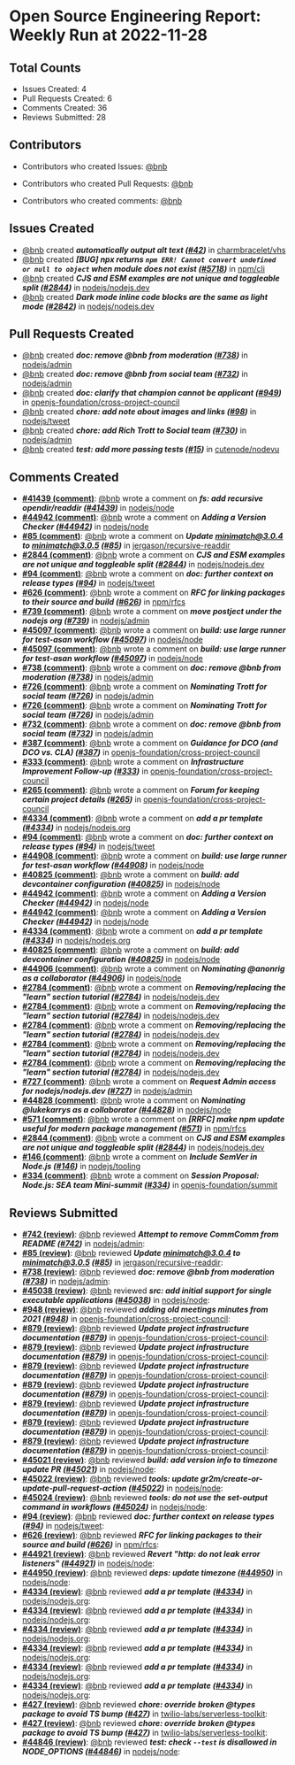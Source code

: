 # Open Source Engineering Report: Weekly Run at 2022-11-28

## Total Counts

* Issues Created: 4
* Pull Requests Created: 6
* Comments Created: 36
* Reviews Submitted: 28

## Contributors

* Contributors who created Issues: [@bnb](https://github.com/bnb)

* Contributors who created Pull Requests: [@bnb](https://github.com/bnb)

* Contributors who created comments: [@bnb](https://github.com/bnb)

## Issues Created

* [@bnb](https://github.com/bnb) created _**automatically output alt text ([#42](https://github.com/charmbracelet/vhs/issues/42))**_ in [charmbracelet/vhs](https://github.com/charmbracelet/vhs)
* [@bnb](https://github.com/bnb) created _**[BUG] npx returns `npm ERR! Cannot convert undefined or null to object` when module does not exist ([#5718](https://github.com/npm/cli/issues/5718))**_ in [npm/cli](https://github.com/npm/cli)
* [@bnb](https://github.com/bnb) created _**CJS and ESM examples are not unique and toggleable split ([#2844](https://github.com/nodejs/nodejs.dev/issues/2844))**_ in [nodejs/nodejs.dev](https://github.com/nodejs/nodejs.dev)
* [@bnb](https://github.com/bnb) created _**Dark mode inline code blocks are the same as light mode ([#2842](https://github.com/nodejs/nodejs.dev/issues/2842))**_ in [nodejs/nodejs.dev](https://github.com/nodejs/nodejs.dev)

## Pull Requests Created

* [@bnb](https://github.com/bnb) created _**doc: remove @bnb from moderation ([#738](https://github.com/nodejs/admin/pull/738))**_ in [nodejs/admin](https://github.com/nodejs/admin)
* [@bnb](https://github.com/bnb) created _**doc: remove @bnb from social team ([#732](https://github.com/nodejs/admin/pull/732))**_ in [nodejs/admin](https://github.com/nodejs/admin)
* [@bnb](https://github.com/bnb) created _**doc: clarify that champion cannot be applicant ([#949](https://github.com/openjs-foundation/cross-project-council/pull/949))**_ in [openjs-foundation/cross-project-council](https://github.com/openjs-foundation/cross-project-council)
* [@bnb](https://github.com/bnb) created _**chore: add note about images and links ([#98](https://github.com/nodejs/tweet/pull/98))**_ in [nodejs/tweet](https://github.com/nodejs/tweet)
* [@bnb](https://github.com/bnb) created _**chore: add Rich Trott to Social team ([#730](https://github.com/nodejs/admin/pull/730))**_ in [nodejs/admin](https://github.com/nodejs/admin)
* [@bnb](https://github.com/bnb) created _**test: add more passing tests ([#15](https://github.com/cutenode/nodevu/pull/15))**_ in [cutenode/nodevu](https://github.com/cutenode/nodevu)

## Comments Created

* **[#41439 (comment)](https://github.com/nodejs/node/pull/41439#issuecomment-1294022851)**: [@bnb](https://github.com/bnb) wrote a comment on _**fs: add recursive opendir/readdir ([#41439](https://github.com/nodejs/node/pull/41439))**_ in [nodejs/node](https://github.com/nodejs/node)
* **[#44942 (comment)](https://github.com/nodejs/node/issues/44942#issuecomment-1292376312)**: [@bnb](https://github.com/bnb) wrote a comment on _**Adding a Version Checker ([#44942](https://github.com/nodejs/node/issues/44942))**_ in [nodejs/node](https://github.com/nodejs/node)
* **[#85 (comment)](https://github.com/jergason/recursive-readdir/pull/85#issuecomment-1290838381)**: [@bnb](https://github.com/bnb) wrote a comment on _**Update minimatch@3.0.4 to minimatch@3.0.5 ([#85](https://github.com/jergason/recursive-readdir/pull/85))**_ in [jergason/recursive-readdir](https://github.com/jergason/recursive-readdir)
* **[#2844 (comment)](https://github.com/nodejs/nodejs.dev/issues/2844#issuecomment-1289249090)**: [@bnb](https://github.com/bnb) wrote a comment on _**CJS and ESM examples are not unique and toggleable split ([#2844](https://github.com/nodejs/nodejs.dev/issues/2844))**_ in [nodejs/nodejs.dev](https://github.com/nodejs/nodejs.dev)
* **[#94 (comment)](https://github.com/nodejs/tweet/pull/94#issuecomment-1289246530)**: [@bnb](https://github.com/bnb) wrote a comment on _**doc: further context on release types ([#94](https://github.com/nodejs/tweet/pull/94))**_ in [nodejs/tweet](https://github.com/nodejs/tweet)
* **[#626 (comment)](https://github.com/npm/rfcs/pull/626#issuecomment-1287035361)**: [@bnb](https://github.com/bnb) wrote a comment on _**RFC for linking packages to their source and build ([#626](https://github.com/npm/rfcs/pull/626))**_ in [npm/rfcs](https://github.com/npm/rfcs)
* **[#739 (comment)](https://github.com/nodejs/admin/issues/739#issuecomment-1287032988)**: [@bnb](https://github.com/bnb) wrote a comment on _**move postject under the nodejs org ([#739](https://github.com/nodejs/admin/issues/739))**_ in [nodejs/admin](https://github.com/nodejs/admin)
* **[#45097 (comment)](https://github.com/nodejs/node/pull/45097#issuecomment-1286716207)**: [@bnb](https://github.com/bnb) wrote a comment on _**build: use large runner for test-asan workflow ([#45097](https://github.com/nodejs/node/pull/45097))**_ in [nodejs/node](https://github.com/nodejs/node)
* **[#45097 (comment)](https://github.com/nodejs/node/pull/45097#issuecomment-1286715840)**: [@bnb](https://github.com/bnb) wrote a comment on _**build: use large runner for test-asan workflow ([#45097](https://github.com/nodejs/node/pull/45097))**_ in [nodejs/node](https://github.com/nodejs/node)
* **[#738 (comment)](https://github.com/nodejs/admin/pull/738#issuecomment-1286707120)**: [@bnb](https://github.com/bnb) wrote a comment on _**doc: remove @bnb from moderation ([#738](https://github.com/nodejs/admin/pull/738))**_ in [nodejs/admin](https://github.com/nodejs/admin)
* **[#726 (comment)](https://github.com/nodejs/admin/issues/726#issuecomment-1282956762)**: [@bnb](https://github.com/bnb) wrote a comment on _**Nominating Trott for social team ([#726](https://github.com/nodejs/admin/issues/726))**_ in [nodejs/admin](https://github.com/nodejs/admin)
* **[#726 (comment)](https://github.com/nodejs/admin/issues/726#issuecomment-1282956510)**: [@bnb](https://github.com/bnb) wrote a comment on _**Nominating Trott for social team ([#726](https://github.com/nodejs/admin/issues/726))**_ in [nodejs/admin](https://github.com/nodejs/admin)
* **[#732 (comment)](https://github.com/nodejs/admin/pull/732#issuecomment-1282947619)**: [@bnb](https://github.com/bnb) wrote a comment on _**doc: remove @bnb from social team ([#732](https://github.com/nodejs/admin/pull/732))**_ in [nodejs/admin](https://github.com/nodejs/admin)
* **[#387 (comment)](https://github.com/openjs-foundation/cross-project-council/issues/387#issuecomment-1282864305)**: [@bnb](https://github.com/bnb) wrote a comment on _**Guidance for DCO (and DCO vs. CLA) ([#387](https://github.com/openjs-foundation/cross-project-council/issues/387))**_ in [openjs-foundation/cross-project-council](https://github.com/openjs-foundation/cross-project-council)
* **[#333 (comment)](https://github.com/openjs-foundation/cross-project-council/issues/333#issuecomment-1282851169)**: [@bnb](https://github.com/bnb) wrote a comment on _**Infrastructure Improvement Follow-up ([#333](https://github.com/openjs-foundation/cross-project-council/issues/333))**_ in [openjs-foundation/cross-project-council](https://github.com/openjs-foundation/cross-project-council)
* **[#265 (comment)](https://github.com/openjs-foundation/cross-project-council/issues/265#issuecomment-1282847311)**: [@bnb](https://github.com/bnb) wrote a comment on _**Forum for keeping certain project details ([#265](https://github.com/openjs-foundation/cross-project-council/issues/265))**_ in [openjs-foundation/cross-project-council](https://github.com/openjs-foundation/cross-project-council)
* **[#4334 (comment)](https://github.com/nodejs/nodejs.org/pull/4334#issuecomment-1282678632)**: [@bnb](https://github.com/bnb) wrote a comment on _**add a pr template ([#4334](https://github.com/nodejs/nodejs.org/pull/4334))**_ in [nodejs/nodejs.org](https://github.com/nodejs/nodejs.org)
* **[#94 (comment)](https://github.com/nodejs/tweet/pull/94#issuecomment-1279798865)**: [@bnb](https://github.com/bnb) wrote a comment on _**doc: further context on release types ([#94](https://github.com/nodejs/tweet/pull/94))**_ in [nodejs/tweet](https://github.com/nodejs/tweet)
* **[#44908 (comment)](https://github.com/nodejs/node/pull/44908#issuecomment-1273860959)**: [@bnb](https://github.com/bnb) wrote a comment on _**build: use large runner for test-asan workflow ([#44908](https://github.com/nodejs/node/pull/44908))**_ in [nodejs/node](https://github.com/nodejs/node)
* **[#40825 (comment)](https://github.com/nodejs/node/pull/40825#issuecomment-1273855920)**: [@bnb](https://github.com/bnb) wrote a comment on _**build: add devcontainer configuration ([#40825](https://github.com/nodejs/node/pull/40825))**_ in [nodejs/node](https://github.com/nodejs/node)
* **[#44942 (comment)](https://github.com/nodejs/node/issues/44942#issuecomment-1273612767)**: [@bnb](https://github.com/bnb) wrote a comment on _**Adding a Version Checker ([#44942](https://github.com/nodejs/node/issues/44942))**_ in [nodejs/node](https://github.com/nodejs/node)
* **[#44942 (comment)](https://github.com/nodejs/node/issues/44942#issuecomment-1273607320)**: [@bnb](https://github.com/bnb) wrote a comment on _**Adding a Version Checker ([#44942](https://github.com/nodejs/node/issues/44942))**_ in [nodejs/node](https://github.com/nodejs/node)
* **[#4334 (comment)](https://github.com/nodejs/nodejs.org/pull/4334#issuecomment-1273581083)**: [@bnb](https://github.com/bnb) wrote a comment on _**add a pr template ([#4334](https://github.com/nodejs/nodejs.org/pull/4334))**_ in [nodejs/nodejs.org](https://github.com/nodejs/nodejs.org)
* **[#40825 (comment)](https://github.com/nodejs/node/pull/40825#issuecomment-1273568794)**: [@bnb](https://github.com/bnb) wrote a comment on _**build: add devcontainer configuration ([#40825](https://github.com/nodejs/node/pull/40825))**_ in [nodejs/node](https://github.com/nodejs/node)
* **[#44906 (comment)](https://github.com/nodejs/node/issues/44906#issuecomment-1271466745)**: [@bnb](https://github.com/bnb) wrote a comment on _**Nominating @anonrig as a collaborator ([#44906](https://github.com/nodejs/node/issues/44906))**_ in [nodejs/node](https://github.com/nodejs/node)
* **[#2784 (comment)](https://github.com/nodejs/nodejs.dev/issues/2784#issuecomment-1268285568)**: [@bnb](https://github.com/bnb) wrote a comment on _**Removing/replacing the "learn" section tutorial ([#2784](https://github.com/nodejs/nodejs.dev/issues/2784))**_ in [nodejs/nodejs.dev](https://github.com/nodejs/nodejs.dev)
* **[#2784 (comment)](https://github.com/nodejs/nodejs.dev/issues/2784#issuecomment-1268284936)**: [@bnb](https://github.com/bnb) wrote a comment on _**Removing/replacing the "learn" section tutorial ([#2784](https://github.com/nodejs/nodejs.dev/issues/2784))**_ in [nodejs/nodejs.dev](https://github.com/nodejs/nodejs.dev)
* **[#2784 (comment)](https://github.com/nodejs/nodejs.dev/issues/2784#issuecomment-1267150295)**: [@bnb](https://github.com/bnb) wrote a comment on _**Removing/replacing the "learn" section tutorial ([#2784](https://github.com/nodejs/nodejs.dev/issues/2784))**_ in [nodejs/nodejs.dev](https://github.com/nodejs/nodejs.dev)
* **[#2784 (comment)](https://github.com/nodejs/nodejs.dev/issues/2784#issuecomment-1267148118)**: [@bnb](https://github.com/bnb) wrote a comment on _**Removing/replacing the "learn" section tutorial ([#2784](https://github.com/nodejs/nodejs.dev/issues/2784))**_ in [nodejs/nodejs.dev](https://github.com/nodejs/nodejs.dev)
* **[#2784 (comment)](https://github.com/nodejs/nodejs.dev/issues/2784#issuecomment-1267146143)**: [@bnb](https://github.com/bnb) wrote a comment on _**Removing/replacing the "learn" section tutorial ([#2784](https://github.com/nodejs/nodejs.dev/issues/2784))**_ in [nodejs/nodejs.dev](https://github.com/nodejs/nodejs.dev)
* **[#727 (comment)](https://github.com/nodejs/admin/issues/727#issuecomment-1264610079)**: [@bnb](https://github.com/bnb) wrote a comment on _**Request Admin access for nodejs/nodejs.dev ([#727](https://github.com/nodejs/admin/issues/727))**_ in [nodejs/admin](https://github.com/nodejs/admin)
* **[#44828 (comment)](https://github.com/nodejs/node/issues/44828#issuecomment-1264597981)**: [@bnb](https://github.com/bnb) wrote a comment on _**Nominating @lukekarrys as a collaborator ([#44828](https://github.com/nodejs/node/issues/44828))**_ in [nodejs/node](https://github.com/nodejs/node)
* **[#571 (comment)](https://github.com/npm/rfcs/issues/571#issuecomment-1264383344)**: [@bnb](https://github.com/bnb) wrote a comment on _**[RRFC] make npm update useful for modern package management ([#571](https://github.com/npm/rfcs/issues/571))**_ in [npm/rfcs](https://github.com/npm/rfcs)
* **[#2844 (comment)](https://github.com/nodejs/nodejs.dev/issues/2844#issuecomment-1264376204)**: [@bnb](https://github.com/bnb) wrote a comment on _**CJS and ESM examples are not unique and toggleable split ([#2844](https://github.com/nodejs/nodejs.dev/issues/2844))**_ in [nodejs/nodejs.dev](https://github.com/nodejs/nodejs.dev)
* **[#146 (comment)](https://github.com/nodejs/tooling/issues/146#issuecomment-1264366765)**: [@bnb](https://github.com/bnb) wrote a comment on _**Include SemVer in Node.js ([#146](https://github.com/nodejs/tooling/issues/146))**_ in [nodejs/tooling](https://github.com/nodejs/tooling)
* **[#334 (comment)](https://github.com/openjs-foundation/summit/issues/334#issuecomment-1264292540)**: [@bnb](https://github.com/bnb) wrote a comment on _**Session Proposal: Node.js: SEA team Mini-summit ([#334](https://github.com/openjs-foundation/summit/issues/334))**_ in [openjs-foundation/summit](https://github.com/openjs-foundation/summit)

## Reviews Submitted

* **[#742 (review)](https://github.com/nodejs/admin/pull/742#pullrequestreview-1157062711)**: [@bnb](https://github.com/bnb) reviewed _**Attempt to remove CommComm from README ([#742](https://github.com/nodejs/admin/pull/742))**_ in [nodejs/admin](https://github.com/nodejs/admin): 
* **[#85 (review)](https://github.com/jergason/recursive-readdir/pull/85#pullrequestreview-1155140518)**: [@bnb](https://github.com/bnb) reviewed _**Update minimatch@3.0.4 to minimatch@3.0.5 ([#85](https://github.com/jergason/recursive-readdir/pull/85))**_ in [jergason/recursive-readdir](https://github.com/jergason/recursive-readdir): 
* **[#738 (review)](https://github.com/nodejs/admin/pull/738#pullrequestreview-1150693206)**: [@bnb](https://github.com/bnb) reviewed _**doc: remove @bnb from moderation ([#738](https://github.com/nodejs/admin/pull/738))**_ in [nodejs/admin](https://github.com/nodejs/admin): 
* **[#45038 (review)](https://github.com/nodejs/node/pull/45038#pullrequestreview-1147245349)**: [@bnb](https://github.com/bnb) reviewed _**src: add initial support for single executable applications ([#45038](https://github.com/nodejs/node/pull/45038))**_ in [nodejs/node](https://github.com/nodejs/node): 
* **[#948 (review)](https://github.com/openjs-foundation/cross-project-council/pull/948#pullrequestreview-1146352841)**: [@bnb](https://github.com/bnb) reviewed _**adding old meetings minutes from 2021 ([#948](https://github.com/openjs-foundation/cross-project-council/pull/948))**_ in [openjs-foundation/cross-project-council](https://github.com/openjs-foundation/cross-project-council): 
* **[#879 (review)](https://github.com/openjs-foundation/cross-project-council/pull/879#pullrequestreview-1146330682)**: [@bnb](https://github.com/bnb) reviewed _**Update project infrastructure documentation ([#879](https://github.com/openjs-foundation/cross-project-council/pull/879))**_ in [openjs-foundation/cross-project-council](https://github.com/openjs-foundation/cross-project-council): 
* **[#879 (review)](https://github.com/openjs-foundation/cross-project-council/pull/879#pullrequestreview-1146329308)**: [@bnb](https://github.com/bnb) reviewed _**Update project infrastructure documentation ([#879](https://github.com/openjs-foundation/cross-project-council/pull/879))**_ in [openjs-foundation/cross-project-council](https://github.com/openjs-foundation/cross-project-council): 
* **[#879 (review)](https://github.com/openjs-foundation/cross-project-council/pull/879#pullrequestreview-1146328551)**: [@bnb](https://github.com/bnb) reviewed _**Update project infrastructure documentation ([#879](https://github.com/openjs-foundation/cross-project-council/pull/879))**_ in [openjs-foundation/cross-project-council](https://github.com/openjs-foundation/cross-project-council): 
* **[#879 (review)](https://github.com/openjs-foundation/cross-project-council/pull/879#pullrequestreview-1146328131)**: [@bnb](https://github.com/bnb) reviewed _**Update project infrastructure documentation ([#879](https://github.com/openjs-foundation/cross-project-council/pull/879))**_ in [openjs-foundation/cross-project-council](https://github.com/openjs-foundation/cross-project-council): 
* **[#879 (review)](https://github.com/openjs-foundation/cross-project-council/pull/879#pullrequestreview-1146316909)**: [@bnb](https://github.com/bnb) reviewed _**Update project infrastructure documentation ([#879](https://github.com/openjs-foundation/cross-project-council/pull/879))**_ in [openjs-foundation/cross-project-council](https://github.com/openjs-foundation/cross-project-council): 
* **[#879 (review)](https://github.com/openjs-foundation/cross-project-council/pull/879#pullrequestreview-1146305911)**: [@bnb](https://github.com/bnb) reviewed _**Update project infrastructure documentation ([#879](https://github.com/openjs-foundation/cross-project-council/pull/879))**_ in [openjs-foundation/cross-project-council](https://github.com/openjs-foundation/cross-project-council): 
* **[#879 (review)](https://github.com/openjs-foundation/cross-project-council/pull/879#pullrequestreview-1146302848)**: [@bnb](https://github.com/bnb) reviewed _**Update project infrastructure documentation ([#879](https://github.com/openjs-foundation/cross-project-council/pull/879))**_ in [openjs-foundation/cross-project-council](https://github.com/openjs-foundation/cross-project-council): 
* **[#45021 (review)](https://github.com/nodejs/node/pull/45021#pullrequestreview-1143292698)**: [@bnb](https://github.com/bnb) reviewed _**build: add version info to timezone update PR ([#45021](https://github.com/nodejs/node/pull/45021))**_ in [nodejs/node](https://github.com/nodejs/node): 
* **[#45022 (review)](https://github.com/nodejs/node/pull/45022#pullrequestreview-1143292658)**: [@bnb](https://github.com/bnb) reviewed _**tools: update gr2m/create-or-update-pull-request-action ([#45022](https://github.com/nodejs/node/pull/45022))**_ in [nodejs/node](https://github.com/nodejs/node): 
* **[#45024 (review)](https://github.com/nodejs/node/pull/45024#pullrequestreview-1143292630)**: [@bnb](https://github.com/bnb) reviewed _**tools: do not use the set-output command in workflows ([#45024](https://github.com/nodejs/node/pull/45024))**_ in [nodejs/node](https://github.com/nodejs/node): 
* **[#94 (review)](https://github.com/nodejs/tweet/pull/94#pullrequestreview-1143214828)**: [@bnb](https://github.com/bnb) reviewed _**doc: further context on release types ([#94](https://github.com/nodejs/tweet/pull/94))**_ in [nodejs/tweet](https://github.com/nodejs/tweet): 
* **[#626 (review)](https://github.com/npm/rfcs/pull/626#pullrequestreview-1141513459)**: [@bnb](https://github.com/bnb) reviewed _**RFC for linking packages to their source and build ([#626](https://github.com/npm/rfcs/pull/626))**_ in [npm/rfcs](https://github.com/npm/rfcs): 
* **[#44921 (review)](https://github.com/nodejs/node/pull/44921#pullrequestreview-1136569280)**: [@bnb](https://github.com/bnb) reviewed _**Revert "http: do not leak error listeners" ([#44921](https://github.com/nodejs/node/pull/44921))**_ in [nodejs/node](https://github.com/nodejs/node): 
* **[#44950 (review)](https://github.com/nodejs/node/pull/44950#pullrequestreview-1136337390)**: [@bnb](https://github.com/bnb) reviewed _**deps: update timezone ([#44950](https://github.com/nodejs/node/pull/44950))**_ in [nodejs/node](https://github.com/nodejs/node): 
* **[#4334 (review)](https://github.com/nodejs/nodejs.org/pull/4334#pullrequestreview-1136304288)**: [@bnb](https://github.com/bnb) reviewed _**add a pr template ([#4334](https://github.com/nodejs/nodejs.org/pull/4334))**_ in [nodejs/nodejs.org](https://github.com/nodejs/nodejs.org): 
* **[#4334 (review)](https://github.com/nodejs/nodejs.org/pull/4334#pullrequestreview-1136303477)**: [@bnb](https://github.com/bnb) reviewed _**add a pr template ([#4334](https://github.com/nodejs/nodejs.org/pull/4334))**_ in [nodejs/nodejs.org](https://github.com/nodejs/nodejs.org): 
* **[#4334 (review)](https://github.com/nodejs/nodejs.org/pull/4334#pullrequestreview-1136296783)**: [@bnb](https://github.com/bnb) reviewed _**add a pr template ([#4334](https://github.com/nodejs/nodejs.org/pull/4334))**_ in [nodejs/nodejs.org](https://github.com/nodejs/nodejs.org): 
* **[#4334 (review)](https://github.com/nodejs/nodejs.org/pull/4334#pullrequestreview-1136295785)**: [@bnb](https://github.com/bnb) reviewed _**add a pr template ([#4334](https://github.com/nodejs/nodejs.org/pull/4334))**_ in [nodejs/nodejs.org](https://github.com/nodejs/nodejs.org): 
* **[#4334 (review)](https://github.com/nodejs/nodejs.org/pull/4334#pullrequestreview-1136295016)**: [@bnb](https://github.com/bnb) reviewed _**add a pr template ([#4334](https://github.com/nodejs/nodejs.org/pull/4334))**_ in [nodejs/nodejs.org](https://github.com/nodejs/nodejs.org): 
* **[#4334 (review)](https://github.com/nodejs/nodejs.org/pull/4334#pullrequestreview-1136294645)**: [@bnb](https://github.com/bnb) reviewed _**add a pr template ([#4334](https://github.com/nodejs/nodejs.org/pull/4334))**_ in [nodejs/nodejs.org](https://github.com/nodejs/nodejs.org): 
* **[#427 (review)](https://github.com/twilio-labs/serverless-toolkit/pull/427#pullrequestreview-1134312122)**: [@bnb](https://github.com/bnb) reviewed _**chore: override broken @types package to avoid TS bump ([#427](https://github.com/twilio-labs/serverless-toolkit/pull/427))**_ in [twilio-labs/serverless-toolkit](https://github.com/twilio-labs/serverless-toolkit): 
* **[#427 (review)](https://github.com/twilio-labs/serverless-toolkit/pull/427#pullrequestreview-1134309424)**: [@bnb](https://github.com/bnb) reviewed _**chore: override broken @types package to avoid TS bump ([#427](https://github.com/twilio-labs/serverless-toolkit/pull/427))**_ in [twilio-labs/serverless-toolkit](https://github.com/twilio-labs/serverless-toolkit): 
* **[#44846 (review)](https://github.com/nodejs/node/pull/44846#pullrequestreview-1127617724)**: [@bnb](https://github.com/bnb) reviewed _**test: check `--test` is disallowed in NODE_OPTIONS ([#44846](https://github.com/nodejs/node/pull/44846))**_ in [nodejs/node](https://github.com/nodejs/node): 